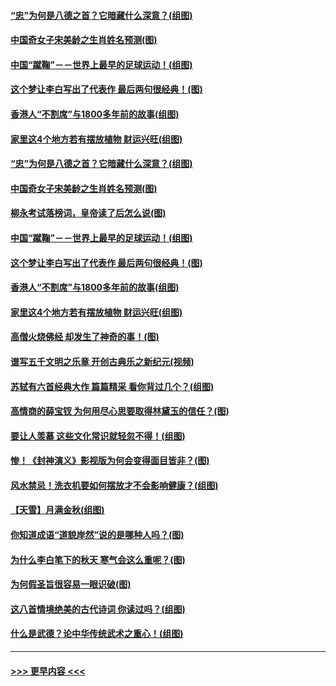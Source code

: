 #### [“忠”为何是八德之首？它暗藏什么深意？(组图)](../pages/p7/907106.md?t=09180711) 
#### [中国奇女子宋美龄之生肖姓名预测(图)](../pages/p7/906542.md?t=09180711) 
#### [中国“蹴鞠”－－世界上最早的足球运动！(组图)](../pages/p7/907235.md?t=09180711) 
#### [这个梦让李白写出了代表作 最后两句很经典！(图)](../pages/p7/907231.md?t=09180711) 
#### [香港人“不割席”与1800多年前的故事(组图)](../pages/p7/907324.md?t=09180711) 
#### [家里这4个地方若有摆放植物 财运兴旺(组图)](../pages/p7/887505.md?t=09180711) 
#### [“忠”为何是八德之首？它暗藏什么深意？(组图)](../pages/p7/907106.md?t=09180711) 
#### [中国奇女子宋美龄之生肖姓名预测(图)](../pages/p7/906542.md?t=09180711) 
#### [柳永考试落榜词，皇帝读了后怎么说(图)](../pages/p7/906476.md?t=09180711) 
#### [中国“蹴鞠”－－世界上最早的足球运动！(组图)](../pages/p7/907235.md?t=09180711) 
#### [这个梦让李白写出了代表作 最后两句很经典！(图)](../pages/p7/907231.md?t=09180711) 
#### [香港人“不割席”与1800多年前的故事(组图)](../pages/p7/907324.md?t=09180711) 
#### [家里这4个地方若有摆放植物 财运兴旺(组图)](../pages/p7/887505.md?t=09180711) 
#### [高僧火烧佛经 却发生了神奇的事！(图)](../pages/p7/904058.md?t=09180711) 
#### [谱写五千文明之乐章 开创古典乐之新纪元(视频)](../pages/p7/904231.md?t=09180711) 
#### [苏轼有六首经典大作 篇篇精采 看你背过几个？(组图)](../pages/p7/904734.md?t=09180711) 
#### [高情商的薛宝钗 为何用尽心思要取得林黛玉的信任？(图)](../pages/p7/884033.md?t=09180711) 
#### [要让人羡慕 这些文化常识就轻忽不得！(组图)](../pages/p7/898803.md?t=09180711) 
#### [惨！《封神演义》影视版为何会变得面目皆非？(图)](../pages/p7/906532.md?t=09180711) 
#### [风水禁忌！洗衣机要如何摆放才不会影响健康？(组图)](../pages/p7/905903.md?t=09180711) 
#### [【天雪】月满金秋(组图)](../pages/p7/907385.md?t=09180711) 
#### [你知道成语“道貌岸然”说的是哪种人吗？(图)](../pages/p7/907226.md?t=09180711) 
#### [为什么李白笔下的秋天 寒气会这么重呢？(图)](../pages/p7/905581.md?t=09180711) 
#### [为何假圣旨很容易一眼识破(图)](../pages/p7/906472.md?t=09180711) 
#### [这八首情境绝美的古代诗词 你读过吗？(组图)](../pages/p7/904852.md?t=09180711) 
#### [什么是武德？论中华传统武术之重心！(组图)](../pages/p7/906297.md?t=09180711) 

----
#### [ >>> 更早内容 <<< ](../indexes/p7-earlier.md)
